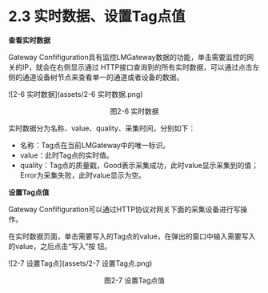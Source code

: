 # 2.3 实时数据、设置Tag点值

**查看实时数据**

Gateway Confifiguration具有监控LMGateway数据的功能，单击需要监控的网关的IP，就会在右侧显示通过 HTTP接口查询到的所有实时数据，可以通过点击左侧的通道设备树节点来查看单一的通道或者设备的数据。 

![2-6 实时数据](assets/2-6 实时数据.png)

<center>图2-6 实时数据</center>

实时数据分为名称、value、quality、采集时间，分别如下：

- 名称：Tag点在当前LMGateway中的唯一标识。
- value：此时Tag点的实时值。
- quality：Tag点的质量戳，Good表示采集成功，此时value显示采集到的值；Error为采集失败，此时value显示为空。



**设置Tag点值**

Gateway Confifiguration可以通过HTTP协议对网关下面的采集设备进行写操作。 

在实时数据页面，单击需要写入的Tag点的value，在弹出的窗口中输入需要写入的value，之后点击“写入”按 钮。

![2-7 设置Tag点](assets/2-7 设置Tag点.png)

<center>图2-7 设置Tag点值</center>

